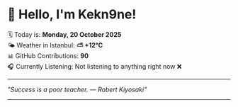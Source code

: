 # 👋 Hello, I'm Kekn9ne!

🗓️ Today is: **Monday, 20 October 2025**  
🌤️ Weather in Istanbul: **⛅️  +12°C**  
📊 GitHub Contributions: **90**  
🎧 Currently Listening: Not listening to anything right now ❌

---

_"Success is a poor teacher. — *Robert Kiyosaki*"_

---
